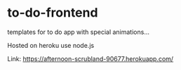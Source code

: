 # to-do-frontend

templates for to do app with special animations...

Hosted on heroku use node.js

Link: https://afternoon-scrubland-90677.herokuapp.com/
